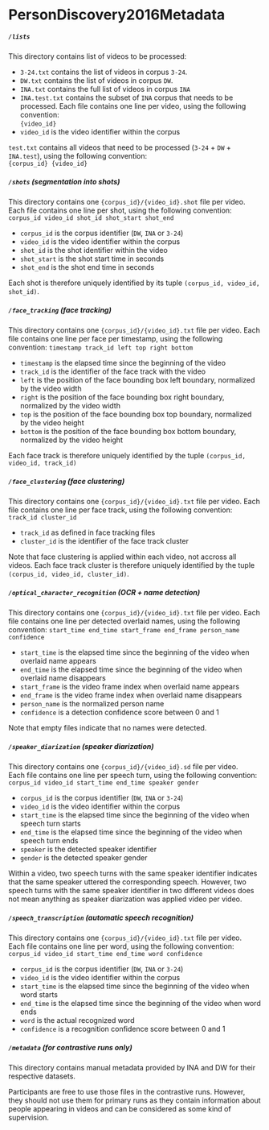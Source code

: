 # PersonDiscovery2016Metadata

##### `/lists`

  This directory contains list of videos to be processed:

  * `3-24.txt` contains the list of videos in corpus `3-24`.  
  * `DW.txt` contains the list of videos in corpus `DW`.
  * `INA.txt` contains the full list of videos in corpus `INA`
  * `INA.test.txt` contains the subset of `INA` corpus that needs to be processed.
  Each file contains one line per video, using the following convention:  
  `{video_id}`  
  * `video_id` is the video identifier within the corpus

  `test.txt` contains all videos that need to be processed (`3-24` + `DW` + `INA.test`), using the following convention:  
  `{corpus_id} {video_id}`


##### `/shots` (segmentation into shots)

  This directory contains one `{corpus_id}/{video_id}.shot` file per video.  
  Each file contains one line per shot, using the following convention:  
  `corpus_id video_id shot_id shot_start shot_end`  
  * `corpus_id` is the corpus identifier (`DW`, `INA` or `3-24`)
  * `video_id` is the video identifier within the corpus
  * `shot_id` is the shot identifier within the video
  * `shot_start` is the shot start time in seconds
  * `shot_end` is the shot end time in seconds

  Each shot is therefore uniquely identified by its tuple `(corpus_id, video_id, shot_id)`.

##### `/face_tracking` (face tracking)

  This directory contains one `{corpus_id}/{video_id}.txt` file per video.
  Each file contains one line per face per timestamp, using the following convention:
  `timestamp track_id left top right bottom`
  * `timestamp` is the elapsed time since the beginning of the video
  * `track_id` is the identifier of the face track with the video
  * `left` is the position of the face bounding box left boundary, normalized by the video width
  * `right` is the position of the face bounding box right boundary, normalized by the video width
  * `top` is the position of the face bounding box top boundary, normalized by the video height
  * `bottom` is the position of the face bounding box bottom boundary, normalized by the video height

  Each face track is therefore uniquely identified by the tuple `(corpus_id, video_id, track_id)`

##### `/face_clustering` (face clustering)

  This directory contains one `{corpus_id}/{video_id}.txt` file per video.
  Each file contains one line per face track, using the following convention:
  `track_id cluster_id`  
  * `track_id` as defined in face tracking files
  * `cluster_id` is the identifier of the face track cluster

  Note that face clustering is applied within each video, not accross all videos.
  Each face track cluster is therefore uniquely identified by the tuple `(corpus_id, video_id, cluster_id)`.

##### `/optical_character_recognition` (OCR + name detection)

  This directory contains one `{corpus_id}/{video_id}.txt` file per video.
  Each file contains one line per detected overlaid names, using the following convention:
  `start_time end_time start_frame end_frame person_name confidence`  
  * `start_time` is the elapsed time since the beginning of the video when overlaid name appears
  * `end_time` is the elapsed time since the beginning of the video when overlaid name disappears
  * `start_frame` is the video frame index when overlaid name appears
  * `end_frame` is the video frame index when overlaid name disappears
  * `person_name` is the normalized person name
  * `confidence` is a detection confidence score between 0 and 1

  Note that empty files indicate that no names were detected.


##### `/speaker_diarization` (speaker diarization)

  This directory contains one `{corpus_id}/{video_id}.sd` file per video.  
  Each file contains one line per speech turn, using the following convention:  
  `corpus_id video_id start_time end_time speaker gender`  
  * `corpus_id` is the corpus identifier (`DW`, `INA` or `3-24`)
  * `video_id` is the video identifier within the corpus
  * `start_time` is the elapsed time since the beginning of the video when speech turn starts
  * `end_time` is the elapsed time since the beginning of the video when speech turn ends
  * `speaker` is the detected speaker identifier
  * `gender` is the detected speaker gender

  Within a video, two speech turns with the same speaker identifier indicates that the same speaker uttered the corresponding speech. However, two speech turns with the same speaker identifier in two different videos does not mean anything as speaker diarization was applied video per video.

##### `/speech_transcription` (automatic speech recognition)

  This directory contains one `{corpus_id}/{video_id}.txt` file per video.  
  Each file contains one line per word, using the following convention:  
  `corpus_id video_id start_time end_time word confidence`  
  * `corpus_id` is the corpus identifier (`DW`, `INA` or `3-24`)
  * `video_id` is the video identifier within the corpus
  * `start_time` is the elapsed time since the beginning of the video when word starts
  * `end_time` is the elapsed time since the beginning of the video when word ends
  * `word` is the actual recognized word
  * `confidence` is a recognition confidence score between 0 and 1

##### `/metadata` (for contrastive runs only)

  This directory contains manual metadata provided by INA and DW for their respective datasets.

  Participants are free to use those files in the contrastive runs. However, they should not use them for primary runs as they contain information about people appearing in videos and can be considered as some kind of supervision.
